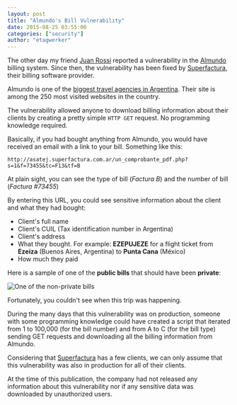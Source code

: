 ```yaml
---
layout: post
title: "Almundo's Bill Vulnerability"
date: 2015-08-25 03:55:00
categories: ["security"]
author: "etagwerker"
---
```


The other day my friend [Juan Rossi](https://twitter.com/juanchorossi) reported a vulnerability in the [Almundo](http://almundo.com/) billing system. Since then, the vulnerability has been fixed by [Superfactura](http://superfactura.com.ar/), their billing software provider.

Almundo is one of the [biggest travel agencies in Argentina](http://www.alexa.com/siteinfo/almundo.com.ar). Their site is among the 250 most visited websites in the country.

The vulnerability allowed anyone to download billing information about their clients by creating a pretty simple `HTTP GET` request. No programming knowledge required.

Basically, if you had bought anything from Almundo, you would have received an email with a link to your bill. Something like this:

    http://asatej.superfactura.com.ar/un_comprobante_pdf.php?s=1&f=73455&tc=F13&tf=B

At plain sight, you can see the type of bill (*Factura B*) and the number of bill (*Factura #73455*)

By entering this URL, you could see sensitive information about the client and what they had bought:

* Client's full name
* Client's CUIL (Tax identification number in Argentina)
* Client's address
* What they bought. For example: **EZEPUJEZE** for a flight ticket from **Ezeiza** (Buenos Aires, Argentina) to **Punta Cana** (México)
* How much they paid

Here is a sample of one of the **public bills** that should have been **private**:

<img src="/blog/assets/images/factura-example.jpg" alt="One of the non-private bills" class="medium-img">

Fortunately, you couldn't see when this trip was happening.

During the many days that this vulnerability was on production, someone with some programming knowledge could have created a script that iterated from 1 to 100,000 (for the bill number) and from A to C (for the bill type) sending GET requests and downloading all the billing information from Almundo.

Considering that [Superfactura](http://superfactura.com.ar/) has a few clients, we can only assume that this vulnerability was also in production for all of their clients.

At the time of this publication, the company had not released any information about this vulnerability nor if any sensitive data was downloaded by unauthorized users.
